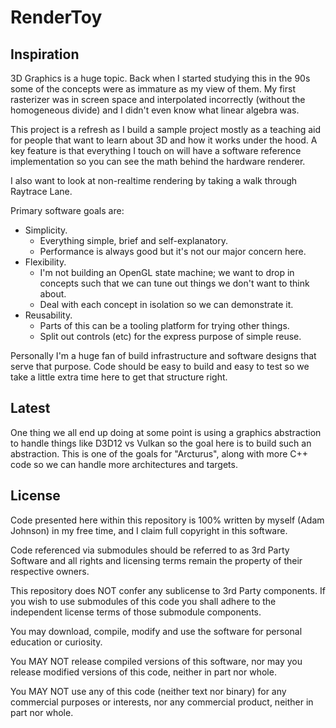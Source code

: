 # RenderToy

## Inspiration
3D Graphics is a huge topic. Back when I started studying this in the 90s some
of the concepts were as immature as my view of them. My first rasterizer was
in screen space and interpolated incorrectly (without the homogeneous divide)
and I didn't even know what linear algebra was.

This project is a refresh as I build a sample project mostly as a teaching aid
for people that want to learn about 3D and how it works under the hood. A key
feature is that everything I touch on will have a software reference
implementation so you can see the math behind the hardware renderer.

I also want to look at non-realtime rendering by taking a walk through
Raytrace Lane.

Primary software goals are:
- Simplicity.
  - Everything simple, brief and self-explanatory.
  - Performance is always good but it's not our major concern here.
- Flexibility.
  - I'm not building an OpenGL state machine; we want to drop in concepts
    such that we can tune out things we don't want to think about.
  - Deal with each concept in isolation so we can demonstrate it.
- Reusability.
  - Parts of this can be a tooling platform for trying other things.
  - Split out controls (etc) for the express purpose of simple reuse.

Personally I'm a huge fan of build infrastructure and software designs that
serve that purpose. Code should be easy to build and easy to test so we take
a little extra time here to get that structure right.

## Latest
One thing we all end up doing at some point is using a graphics abstraction to
handle things like D3D12 vs Vulkan so the goal here is to build such an
abstraction. This is one of the goals for "Arcturus", along with more C++ code
so we can handle more architectures and targets.

## License
Code presented here within this repository is 100% written by myself
(Adam Johnson) in my free time, and I claim full copyright in this software.

Code referenced via submodules should be referred to as 3rd Party Software
and all rights and licensing terms remain the property of their respective
owners.

This repository does NOT confer any sublicense to 3rd Party components. If you
wish to use submodules of this code you shall adhere to the independent license
terms of those submodule components.

You may download, compile, modify and use the software for personal education
or curiosity.

You MAY NOT release compiled versions of this software, nor may you release
modified versions of this code, neither in part nor whole.

You MAY NOT use any of this code (neither text nor binary) for any commercial
purposes or interests, nor any commercial product, neither in part nor whole.